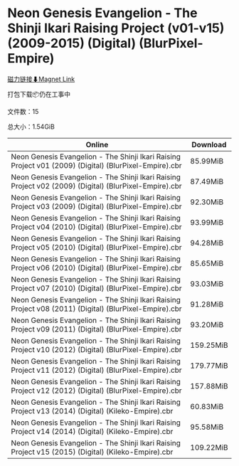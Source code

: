 # Neon Genesis Evangelion - The Shinji Ikari Raising Project (v01-v15) (2009-2015) (Digital) (BlurPixel-Empire)

[磁力链接⬇Magnet Link](magnet:?xt=urn:btih:819568d7e59e44dc34ed252e6f175c8c07a50c33&dn=Neon%20Genesis%20Evangelion%20-%20The%20Shinji%20Ikari%20Raising%20Project%20%28v01-v15%29%20%282009-2015%29%20%28Digital%29%20%28BlurPixel-Empire%29)

打包下载📦仍在工事中

文件数：15

总大小：1.54GiB

Online | Download
--- | ---
Neon Genesis Evangelion - The Shinji Ikari Raising Project v01 (2009) (Digital) (BlurPixel-Empire).cbr | 85.99MiB
Neon Genesis Evangelion - The Shinji Ikari Raising Project v02 (2009) (Digital) (BlurPixel-Empire).cbr | 87.49MiB
Neon Genesis Evangelion - The Shinji Ikari Raising Project v03 (2009) (Digital) (BlurPixel-Empire).cbr | 92.30MiB
Neon Genesis Evangelion - The Shinji Ikari Raising Project v04 (2010) (Digital) (BlurPixel-Empire).cbr | 93.99MiB
Neon Genesis Evangelion - The Shinji Ikari Raising Project v05 (2010) (Digital) (BlurPixel-Empire).cbr | 94.28MiB
Neon Genesis Evangelion - The Shinji Ikari Raising Project v06 (2010) (Digital) (BlurPixel-Empire).cbr | 85.65MiB
Neon Genesis Evangelion - The Shinji Ikari Raising Project v07 (2010) (Digital) (BlurPixel-Empire).cbr | 93.03MiB
Neon Genesis Evangelion - The Shinji Ikari Raising Project v08 (2011) (Digital) (BlurPixel-Empire).cbr | 91.28MiB
Neon Genesis Evangelion - The Shinji Ikari Raising Project v09 (2011) (Digital) (BlurPixel-Empire).cbr | 93.20MiB
Neon Genesis Evangelion - The Shinji Ikari Raising Project v10 (2012) (Digital) (BlurPixel-Empire).cbr | 159.25MiB
Neon Genesis Evangelion - The Shinji Ikari Raising Project v11 (2012) (Digital) (BlurPixel-Empire).cbr | 179.77MiB
Neon Genesis Evangelion - The Shinji Ikari Raising Project v12 (2012) (Digital) (BlurPixel-Empire).cbr | 157.88MiB
Neon Genesis Evangelion - The Shinji Ikari Raising Project v13 (2014) (Digital) (Kileko-Empire).cbr | 60.83MiB
Neon Genesis Evangelion - The Shinji Ikari Raising Project v14 (2014) (Digital) (Kileko-Empire).cbr | 95.58MiB
Neon Genesis Evangelion - The Shinji Ikari Raising Project v15 (2015) (Digital) (Kileko-Empire).cbr | 109.22MiB